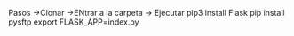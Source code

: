 Pasos
->Clonar
->ENtrar a la carpeta
-> Ejecutar 
 pip3 install Flask
 pip install pysftp 
 export FLASK_APP=index.py

